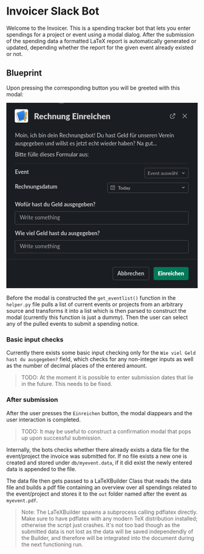 # Invoicer Slack Bot

Welcome to the Invoicer. This is a spending tracker bot that lets you enter spendings for a project or event using a modal dialog. After the submission of the spending data a formatted LaTeX report is automatically generated or updated, depending whether the report for the given event already existed or not. 

## Blueprint

[logo]: https://github.com/nikpau/nms-invoicer/blob/main/doc/img/modal.png

Upon pressing the corresponding button you will be greeted with this modal: 

![modal][logo]

Before the modal is constructed the `get_eventlist()` function in the `helper.py` file pulls a list of current events or projects from an arbitrary source and transforms it into a list which is then parsed to construct the modal (currently this function is just a dummy). Then the user can select any of the pulled events to submit a spending notice. 

### Basic input checks

Currently there exists some basic input checking only for the `Wie viel Geld hast du ausgegeben?` field, which checks for any non-integer inputs as well as the number of decimal places of the entered amount. 

> TODO: At the moment it is possible to enter submission dates that lie in the future. This needs to be fixed. 

### After submission

After the user presses the `Einreichen` button, the modal diappears and the user interaction is completed. 

> TODO: It may be useful to construct a confirmation modal that pops up upon successful submission.

Internally, the bots checks whether there already exists a data file for the event/project the invoice was submitted for. If no file exists a new one is created and stored under `db/myevent.data`, if it did exist the newly entered data is appended to the file. 

The data file then gets passed to a LaTeXBuilder Class that reads the data file and builds a pdf file containing an overview over all spendings related to the event/project and stores it to the `out` folder named after the event as `myevent.pdf`.

> Note: The LaTeXBuilder spawns a subprocess calling pdflatex directly. Make sure to have pdflatex with any modern TeX distribution installed; otherwise the script just crashes. It's not too bad though as the submitted data is not lost as the data will be saved independendly of the Builder, and therefore will be integrated into the document during the next functioning run.
